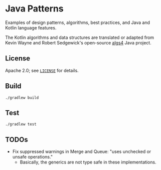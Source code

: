 # Java Patterns

Examples of design patterns, algorithms, best practices, and Java and Kotlin language features.

The Kotlin algorithms and data structures are translated or adapted from Kevin Wayne
and Robert Sedgewick's open-source [algs4](https://github.com/kevin-wayne/algs4) Java project.

## License

Apache 2.0; see [`LICENSE`](LICENSE) for details.

## Build

    ./gradlew build

## Test

    ./gradlew test

## TODOs
* Fix suppressed warnings in Merge and Queue: "uses unchecked or unsafe operations."
  * Basically, the generics are not type safe in these implementations.

